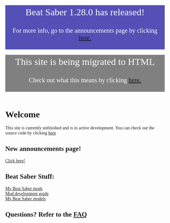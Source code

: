 <!--- 
<div style="background-color: black; text-align: center; font-size:30px; padding:5px; color:white">InGameText is being rewritten!</div> 

<div style="background-color: black; text-align: center; font-size:20px; padding:5px; color:white">

<p>For more info, click
<a href="https://cgray1234.github.io/bs-stuff/mods">here.</a>
</p>
</div>
-->

<style>
    * {
        font-family: "Teko";
        src: url(teko-medium.otf);
    }
</style>

<div style="background-color: #5450b5; text-align: center; font-size:30px; padding:5px; color:white">Beat Saber 1.28.0 has released!</div> 

<div style="background-color: #5450b5; text-align: center; font-size:20px; padding:5px; color:white">

<p>For more info, go to the announcements page by clicking
<a href="https://cgray1234.github.io/bs-stuff/announcements">here.</a>
</p>
</div>

<br>

<div style="background-color: gray; text-align: center; font-size:30px; padding:5px; color:white">This site is being migrated to HTML</div> 

<div style="background-color: gray; text-align: center; font-size:20px; padding:5px; color:white">

<p>Check out what this means by clicking
<a href="https://cgray1234.github.io/HTML/">here.</a>
</p>
</div>

<br>

# Welcome
This site is currently unfinished and is in active development. You can check out the source code by clicking [here](https://github.com/CGray1234/cgray1234.github.io)
<br/>

## New announcements page!
[Click here!](./bs-stuff/announcements)

## Beat Saber Stuff:
[My Beat Saber mods](./bs-stuff/mods)  
[Mod development guide](./bs-stuff/making-quest-mods/getting-started)  
[My Beat Saber models](./bs-models/models)
<br/>
## Questions? Refer to the [FAQ](./FAQ)